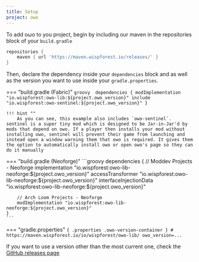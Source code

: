 ```yaml
---
title: Setup
project: owo
---
```


<script>
    window.addEventListener('version-available', event => {
        const code = document.querySelector(".owo-version-container").firstChild;
        code.innerHTML = code.innerHTML.replaceAll("...", event.detail);
    })
</script>

To add oωo to you project, begin by including our maven in the repositories block of your `build.gradle`

```groovy title="build.gradle"
repositories {
    maven { url 'https://maven.wispforest.io/releases/' }
}
```

Then, declare the dependency inside your `dependencies` block and as well as the version you want to use inside your `gradle.properties`. 

=== "build.gradle (Fabric)"
    ```groovy 
    dependencies {
        modImplementation "io.wispforest:owo-lib:${project.owo_version}"
        include "io.wispforest:owo-sentinel:${project.owo_version}"
    }
    ```

    !!! hint ""
        As you can see, this example also includes `owo-sentinel`. sentinel is a super tiny mod which is designed to be Jar-in-Jar'd by mods that depend on owo. If a player then installs your mod without installing owo, sentinel will prevent their game from launching and instead open a window warning them that owo is required. It gives them the option to automatically install owo or open owo's page so they can do it manually

=== "build.gradle (Neoforge)"
    ```groovy 
    dependencies {
        // Moddev Projects - Neoforge
        implementation "io.wispforest:owo-lib-neoforge:${project.owo_version}"
        accessTransformer "io.wispforest:owo-lib-neoforge:${project.owo_version}"
        interfaceInjectionData "io.wispforest:owo-lib-neoforge:${project.owo_version}"

        // Arch Loom Projects - Neoforge
        modImplementation "io.wispforest:owo-lib-neoforge:${project.owo_version}"
    }
    ```

=== "gradle.properties"
    ```{ .properties .owo-version-container }
    # https://maven.wispforest.io/io/wispforest/owo-lib/
    owo_version=...
    ```

If you want to use a version other than the most current one, check the [GitHub releases page](https://github.com/wisp-forest/owo-lib/releases/)
